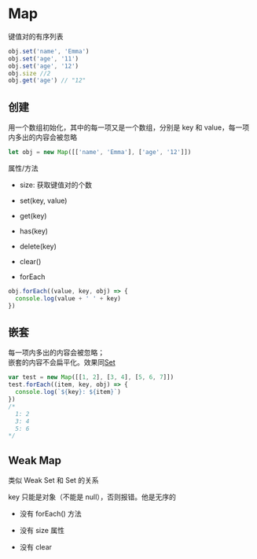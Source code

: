 # Map

键值对的有序列表

```js
obj.set('name', 'Emma')
obj.set('age', '11')
obj.set('age', '12')
obj.size //2
obj.get('age') // "12"
```

## 创建

用一个数组初始化，其中的每一项又是一个数组，分别是 key 和 value，每一项内多出的内容会被忽略

```js
let obj = new Map([['name', 'Emma'], ['age', '12']])
```

属性/方法

- size: 获取键值对的个数

- set(key, value)

- get(key)

- has(key)

- delete(key)

- clear()

- forEach

```js
obj.forEach((value, key, obj) => {
  console.log(value + ' ' + key)
})
```

## 嵌套

每一项内多出的内容会被忽略；  
嵌套的内容不会扁平化。效果同[Set](./015_set.md#嵌套)

```js
var test = new Map([[1, 2], [3, 4], [5, 6, 7]])
test.forEach((item, key, obj) => {
  console.log(`${key}: ${item}`)
})
/* 
  1: 2
  3: 4
  5: 6 
*/
```

## Weak Map

类似 Weak Set 和 Set 的关系

key 只能是对象（不能是 null），否则报错。他是无序的

- 没有 forEach() 方法

- 没有 size 属性

- 没有 clear
